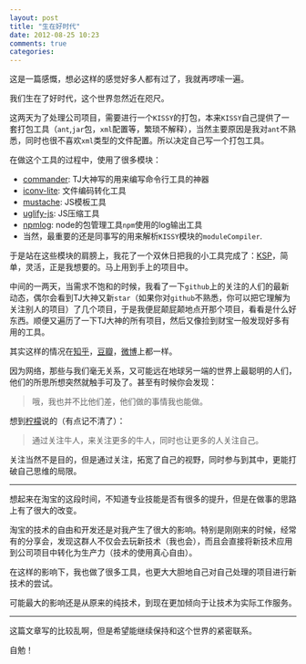 ```yaml
---
layout: post
title: "生在好时代"
date: 2012-08-25 10:23
comments: true
categories: 
---
```


这是一篇感慨，想必这样的感觉好多人都有过了，我就再啰嗦一遍。

我们生在了好时代，这个世界忽然近在咫尺。

<!--more-->

这两天为了处理公司项目，需要进行一个`KISSY`的打包，本来`KISSY`自己提供了一套打包工具（`ant`,`jar`包，`xml`配置等，繁琐不解释），当然主要原因是我对`ant`不熟悉，同时也很不喜欢`xml`类型的文件配置。所以决定自己写一个打包工具。

在做这个工具的过程中，使用了很多模块：

 * [commander](https://github.com/visionmedia/commander.js): TJ大神写的用来编写命令行工具的神器
 * [iconv-lite](https://github.com/ashtuchkin/iconv-lite): 文件编码转化工具
 * [mustache](https://github.com/janl/mustache.js): JS模板工具
 * [uglify-js](https://github.com/mishoo/UglifyJS): JS压缩工具
 * [npmlog](https://github.com/isaacs/npmlog): node的包管理工具`npm`使用的log输出工具
 * 当然，最重要的还是同事写的用来解析`KISSY`模块的`moduleCompiler`.
 
于是站在这些模块的肩膀上，我花了一个双休日把我的小工具完成了：[KSP](https://github.com/neekey/KSP)，简单，灵活，正是我想要的。马上用到手上的项目中。

中间的一两天，当需求不饱和的时候，我看了一下`github`上的关注的人们的最新动态，偶尔会看到TJ大神又新`star`（如果你对`github`不熟悉，你可以把它理解为关注别人的项目）了几个项目，于是我便屁颠屁颠地点开那个项目，看看是什么好东西。顺便又遍历了一下TJ大神的所有项目，然后又像捡到财宝一般发现好多有用的工具。

其实这样的情况在[知乎](http://zhihu.com)，[豆瓣](http://douban.com)，[微博](http://weibo.com)上都一样。

因为网络，那些与我们毫无关系，又可能远在地球另一端的世界上最聪明的人们，他们的所思所想突然就触手可及了。甚至有时候你会发现：

> 哦，我也并不比他们差，他们做的事情我也能做。

想到[柠檬](http://www.douban.com/people/lemonhall2012/)说的（有点记不清了）：

> 通过关注牛人，来关注更多的牛人，同时也让更多的人关注自己。

关注当然不是目的，但是通过关注，拓宽了自己的视野，同时参与到其中，更能打破自己思维的局限。

------

想起来在淘宝的这段时间，不知道专业技能是否有很多的提升，但是在做事的思路上有了很大的改变。

淘宝的技术的自由和开发还是对我产生了很大的影响。特别是刚刚来的时候，经常有的分享会，发现这群人不仅会去玩新技术（我也会），而且会直接将新技术应用到公司项目中转化为生产力（技术的使用真心自由）。

在这样的影响下，我也做了很多工具，也更大大胆地自己对自己处理的项目进行新技术的尝试。

可能最大的影响还是从原来的纯技术，到现在更加倾向于让技术为实际工作服务。

------

这篇文章写的比较乱啊，但是希望能继续保持和这个世界的紧密联系。

自勉！
